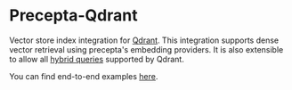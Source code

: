 # Precepta-Qdrant
Vector store index integration for [Qdrant](https://qdrant.tech/). This integration supports dense vector retrieval using precepta's embedding providers. It is also extensible to allow all [hybrid queries](https://qdrant.tech/documentation/concepts/hybrid-queries/) supported by Qdrant.

You can find end-to-end examples [here](https://github.com/KogiEdwin/precepta/tree/main/precepta-qdrant/examples).
